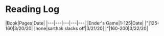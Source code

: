 # Reading Log
|Book|Pages|Date|
|---|---|---|---|---|
|Ender's Game|1-125|Date|
|"|125-160|3/20/20|
|none|sarthak slacks off|3/21/20|
|"|160-200|3/22/20|
